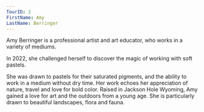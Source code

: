```yaml
---
TourID: 2
FirstName: Amy
LastName: Berringer
---
```

Amy Berringer is a professional artist and art educator, who works in a variety of mediums.

In 2022, she challenged herself to discover the magic of working with soft pastels.

She was drawn to pastels for their saturated pigments, and the ability to work in a medium without dry time.  Her work echoes her appreciation of nature, travel and love for bold color. Raised in Jackson Hole Wyoming, Amy gained a love for art and the outdoors from a young age. She is particularly drawn to beautiful landscapes, flora and fauna.

